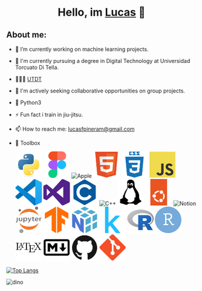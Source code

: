 
<div align="center">
<h1 align="center">Hello, im <a href="https://aristi.dev">Lucas</a> 👋</h1>
</div>

## About me:

- 🔭 I’m currently working on machine learning projects.
- 🌱 I'm currently pursuing a degree in Digital Technology at Universidad Torcuato Di Tella.
- 👨🏻‍🎓 [UTDT](https://www.utdt.edu/ver_contenido.php?id_contenido=19866&id_item_menu=31534)
- 👯 I'm actively seeking collaborative opportunities on group projects.
- 🐍 Python3
- ⚡ Fun fact i train in jiu-jitsu.
- 📫 How to reach me: lucasfpineram@gmail.com
- 🧰 Toolbox


    <img src="https://github.com/devicons/devicon/blob/master/icons/python/python-original.svg" height="70px" alt="Python">
    <img src="https://github.com/devicons/devicon/blob/master/icons/figma/figma-original.svg" height="70px" alt="Figma">
    <img src="https://upload.wikimedia.org/wikipedia/commons/thumb/8/84/Apple_Computer_Logo_rainbow.svg/1028px-Apple_Computer_Logo_rainbow.svg.png" height="70px"alt="Apple">
    <img src="https://github.com/devicons/devicon/blob/master/icons/html5/html5-original.svg" height="70px" alt="HTML5">
    <img src="https://github.com/devicons/devicon/blob/master/icons/css3/css3-plain-wordmark.svg" height="70px" alt="CSS3">
    <img src="https://github.com/devicons/devicon/blob/master/icons/javascript/javascript-original.svg" height="70px" alt="JavaScript">
    <img src="https://github.com/devicons/devicon/blob/master/icons/vscode/vscode-original.svg" height="70px" alt="Visual Studio Code">
    <img src="https://github.com/devicons/devicon/blob/master/icons/visualstudio/visualstudio-plain.svg" height="70px" alt="Visual Studio">
    <img src="https://github.com/devicons/devicon/blob/master/icons/c/c-plain.svg" height="70px" alt="C">
    <img src="https://github.com/isocpp/logos/blob/master/cpp_logo.svg" height="70px" alt="C++">
    <img src="https://github.com/devicons/devicon/blob/master/icons/linux/linux-plain.svg" height="70px" alt="Linux">
    <img src="https://github.com/devicons/devicon/blob/master/icons/ubuntu/ubuntu-plain.svg" height="70px" alt="Ubuntu">
    <img src="https://upload.wikimedia.org/wikipedia/commons/4/45/Notion_app_logo.png" height="70px" alt="Notion">
    <img src="https://github.com/devicons/devicon/blob/master/icons/jupyter/jupyter-original-wordmark.svg" height="70px" alt="Jupyter">
    <img src="https://github.com/devicons/devicon/blob/master/icons/tensorflow/tensorflow-original.svg" height="70px" alt="Tensorflow">
    <img src="https://github.com/devicons/devicon/blob/master/icons/numpy/numpy-original.svg" height="70px" alt="Numpy">
    <img src="https://github.com/devicons/devicon/blob/master/icons/kaggle/kaggle-original.svg" height="70px" alt="Kaggle">
    <img src="https://github.com/devicons/devicon/blob/master/icons/r/r-original.svg" height="70px" alt="R">
    <img src="https://github.com/devicons/devicon/blob/master/icons/rstudio/rstudio-plain.svg" height="70px" alt="R Studio">
    <img src="https://github.com/devicons/devicon/blob/master/icons/latex/latex-original.svg" height="70px" alt="LaTeX">
    <img src="https://github.com/devicons/devicon/blob/master/icons/markdown/markdown-original.svg" height="70px" alt="Markdown">
    <img src="https://github.com/devicons/devicon/blob/master/icons/github/github-original.svg" height="70px" alt="GitHub">
    <img src="https://github.com/devicons/devicon/blob/master/icons/git/git-original.svg" height="70px" alt="git">
    

[![Top Langs](https://github-readme-stats.vercel.app/api/top-langs/?username=lucasfpineram&theme=highcontrast&layout=compact&langs_count=6)](https://github.com/lucasfpineram?tab=repositories)   
  
![dino](https://github.com/lucasfpineram/lucasfpineram/assets/65287829/39c48c7f-ba27-400c-8aba-382360351d09)
